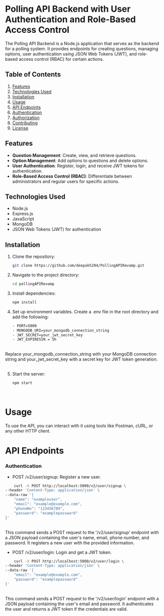 # Polling API Backend with User Authentication and Role-Based Access Control

The Polling API Backend is a Node.js application that serves as the backend for a polling system. It provides endpoints for creating questions, managing options, user authentication using JSON Web Tokens (JWT), and role-based access control (RBAC) for certain actions.

## Table of Contents

1. [Features](#features)
2. [Technologies Used](#technologies-used)
3. [Installation](#installation)
4. [Usage](#usage)
5. [API Endpoints](#api-endpoints)
6. [Authentication](#authentication)
7. [Authorization](#authorization)
8. [Contributing](#contributing)
9. [License](#license)

## Features

- **Question Management**: Create, view, and retrieve questions.
- **Option Management**: Add options to questions and delete options.
- **User Authentication**: Register, login, and receive JWT tokens for authentication.
- **Role-Based Access Control (RBAC)**: Differentiate between administrators and regular users for specific actions.

## Technologies Used

- Node.js
- Express.js
- JavaScript
- MongoDB
- JSON Web Tokens (JWT) for authentication

## Installation

1. Clone the repository:

   ```bash
   git clone https://github.com/deepak5204/PollingAPIRevamp.git

   ```

2. Navigate to the project directory:

   ```bash
   cd pollingAPIRevamp

   ```

3. Install dependencies:

   ```bash
   npm install

   ```

4. Set up environment variables. Create a .env file in the root directory and add the following:
   ```bash
   - PORT=5000
   - MONGODB_URI=your_mongodb_connection_string
   - JWT_SECRET=your_jwt_secret_key
   - JWT_EXPIRESIN = 5h
   ```

<br>
    Replace your_mongodb_connection_string with your MongoDB connection string and your_jwt_secret_key with a secret key for JWT token generation.
<br>
<br>

5. Start the server:
   ```bash
   npm start

   ```

<br>

# Usage

To use the API, you can interact with it using tools like Postman, cURL, or any other HTTP client.

# API Endpoints

### Authentication

- POST /v2/user/signup: Register a new user.

```bash
    curl -X POST http://localhost:5000/v2/user/signup \
--header 'Content-Type: application/json' \
--data-raw '{
    "name": "exampleuser",
    "email": "example@example.com",
    "phoneNo": "123456789",
    "password": "examplepassword"
}'
```
<br>
This command sends a POST request to the '/v2/user/signup' endpoint with a JSON payload containing the user's name, email, phone number, and password. It registers a new user with the provided information.


<br>

- POST /v2/user/login: Login and get a JWT token.
```bash 
    curl -X POST http://localhost:5000/v2/user/login \
--header 'Content-Type: application/json' \
--data-raw '{
    "email": "example@example.com",
    "password": "examplepassword"
}'

```
<br>
This command sends a POST request to the '/v2/user/login' endpoint with a JSON payload containing the user's email and password. It authenticates the user and returns a JWT token if the credentials are valid.
